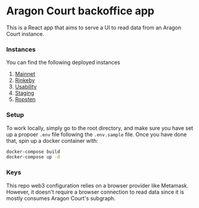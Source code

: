 # Aragon Court backoffice app

This is a React app that aims to serve a UI to read data from an Aragon Court instance.

### Instances

You can find the following deployed instances

1. [Mainnet](https://court-backend-app.eth.aragon.network/)
2. [Rinkeby](https://court-backend-app-rinkeby.eth.aragon.network/)
3. [Usability](https://court-backend-app-usability.eth.aragon.network/)
4. [Staging](https://court-backend-app-staging.eth.aragon.network/)
5. [Ropsten](https://court-backend-app-ropsten.eth.aragon.network/)

### Setup

To work locally, simply go to the root directory, and make sure you have set up a propoer `.env` file following the `.env.sample` file.
Once you have done that, spin up a docker container with:
```bash
docker-compose build
docker-compose up -d
```

### Keys

This repo web3 configuration relies on a browser provider like Metamask. However, it doesn't require a browser connection to read data since it is mostly consumes Aragon Court's subgraph.
